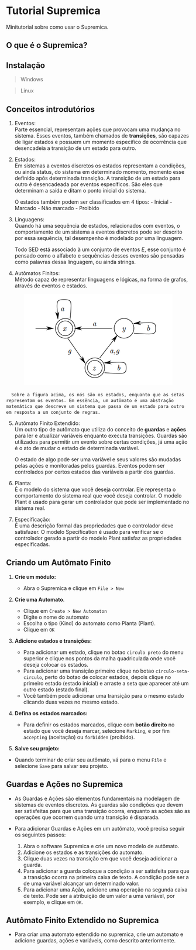 # Tutorial Supremica
Minitutorial sobre como usar o Supremica.

## O que é o Supremica?

## Instalação

> Windows
>

> Linux
> 

## Conceitos introdutórios

1. Eventos:\
    Parte essencial, representam ações que provocam uma mudança no sistema. Esses eventos, também chamados de __transições__, são capazes de ligar estados e possuem um momento específico de ocorrência que desencadeia a transição de um estado para outro. 
2. Estados:\
    Em sistemas a eventos discretos os estados representam a condições, ou ainda status, do sistema em determinado momento, momento esse definido após determinada transição. A transição de um estado para outro é desencadeada por eventos específicos. São eles que determinam a saída e ditam o ponto inicial do sistema.
    
    O estados também podem ser classificados em 4 tipos:
       - Inicial
       - Marcado
       - Não marcado
       - Proibido
3. Linguagens:\
    Quando há uma sequência de estados, relacionados com eventos, o comportamento de um sistema a eventos discretos pode ser descrito por essa sequência, tal desempenho é modelado por uma linguagem.
    
    Todo SED está associado à um conjunto de eventos $E$, esse conjunto é pensado como o alfabeto e sequências desses eventos são pensadas como palavras dessa linguagem, ou ainda strings. 

4. Autômatos Finitos:\
    Método capaz de representar linguagens e lógicas, na forma de grafos, através de eventos e estados.

<p align="center">
  <img src="./imagens/automato.png" alt="Exemplo de um autômato"/>
</p>


      Sobre a figura acima, os nós são os estados, enquanto que as setas representam os eventos. Em essência, um autômato é uma abstração matemática que descreve um sistema que passa de um estado para outro em resposta a um conjunto de regras.

5. Autômato Finito Extendido:\
    Um outro tipo de autômato que utiliza do conceito de __guardas__ e __ações__ para ler e atualizar variáveis enquanto executa transições. Guardas são utilizados para permitir um evento sobre certas condições, já uma ação é o ato de mudar o estado de determinada variável.
    
    O estado de algo pode ser uma variável e seus valores são mudadas pelas ações e monitoradas pelos guardas. Eventos podem ser controlados por certos estados das variáveis a partir dos guardas.

6. Planta:\
   É o modelo do sistema que você deseja controlar. Ele representa o comportamento do sistema real que você deseja controlar. O modelo Plant é usado para gerar um controlador que pode ser implementado no sistema real.
   
7. Especificação:\
   É uma descrição formal das propriedades que o controlador deve satisfazer. O modelo Specification é usado para verificar se o controlador gerado a partir do modelo Plant satisfaz as propriedades especificadas.

## Criando um Autômato Finito

1. **Crie um módulo:**
   - Abra o Supremica e clique em `File > New `

2. **Crie uma Automato**.
   - Clique em `Create > New Automaton`
   - Digite o nome do automato 
   - Escolha o tipo (Kind) do automato como Planta (Plant).
   - Clique em `OK`

3. **Adicione estados e transições:**
   - Para adicionar um estado, clique no botao `circulo preto` do menu superior e clique nos pontos da malha quadriculada onde você deseja colocar os estados.
   - Para adicionar uma transição primeiro clique no botao `circulo-seta-circulo`, perto do botao de colocar estados, depois clique no primeiro estado (estado inicial) e arraste a seta que aparecer até um outro estado (estado final).
   - Você também pode adicionar uma transição para o mesmo estado clicando duas vezes no mesmo estado.

4. **Defina os estados marcados:**
   - Para definir os estados marcados, clique com **botão direito** no estado que você deseja marcar, selecione `Marking`, e por fim `accepting` (aceitação) ou `forbidden` (proibido).

5.  **Salve seu projeto:**
   - Quando terminar de criar seu autômato, vá para o menu `File` e selecione `Save` para salvar seu projeto.

## Guardas e Ações no Supremica

- As Guardas e Ações são elementos fundamentais na modelagem de sistemas de eventos discretos. As guardas são condições que devem ser satisfeitas para que uma transição ocorra, enquanto as ações são as operações que ocorrem quando uma transição é disparada.

- Para adicionar Guardas e Ações em um autômato, você precisa seguir os seguintes passos:
   1. Abra o software Supremica e crie um novo modelo de autômato.
   2. Adicione os estados e as transições do automato.
   3. Clique duas vezes na transição em que você deseja adicionar a guarda.
   4. Para adicionar a guarda coloque a condição a ser satisfeita para que a transição ocorra na primeira caixa de texto. A condição pode ser a de uma variável alcançar um determinado valor.
   5. Para adicionar uma Ação, adicione uma operação na segunda caixa de texto. Pode ser a atribuição de um valor a uma variável, por exemplo, e clique em `OK`.

## Autômato Finito Extendido no Supremica
   - Para criar uma automato estendido no supremica, crie um automato e adicione guardas, ações e variáveis, como descrito anteriormente.